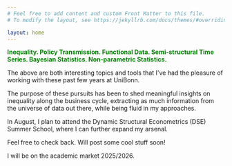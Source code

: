```yaml
---
# Feel free to add content and custom Front Matter to this file.
# To modify the layout, see https://jekyllrb.com/docs/themes/#overriding-theme-defaults

layout: home
---
```

<span style="color: green; font-weight: bold;">Inequality. Policy Transmission. Functional Data. Semi-structural Time Series. Bayesian Statistics. Non-parametric Statistics.</span> 

  The above are both interesting topics and tools that I've had the pleasure of working with these past few years at UniBonn.

  The purpose of these pursuits has been to shed meaningful insights on inequality along the business cycle, extracting as much information from the universe of data out there, while being 
  fluid in my approaches.

  In August, I plan to attend the Dynamic Structural Econometrics (DSE) Summer School, where I can further expand my arsenal.

  Feel free to check back. Will post some cool stuff soon!

  I will be on the academic market 2025/2026.